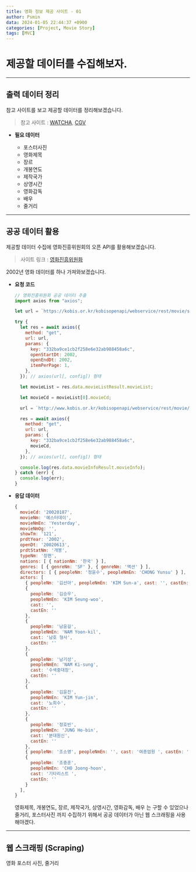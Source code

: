 ```yaml
---
title: 영화 정보 제공 사이트 - 01
author: Psmin
data: 2024-01-05 22:44:37 +0900
categories: [Project, Movie Story]
tags: [MVC]
---
```


# 제공할 데이터를 수집해보자.

---

## 출력 데이터 정리

참고 사이트를 보고 제공할 데이터를 정리해보겠습니다.

> 참고 사이트 : [WATCHA](https://pedia.watcha.com/ko-KR/contents/mY5QnJW), [CGV](http://www.cgv.co.kr/movies/detail-view/?midx=77796#2)

- **필요 데이터**

  - 포스터사진
  - 영화제목
  - 장르
  - 개봉연도
  - 제작국가
  - 상영시간
  - 영화감독
  - 배우
  - 줄거리

---

## 공공 데이터 활용

제공할 데이터 수집에 영화진흥위원회의 오픈 API를 활용해보겠습니다.

> 사이트 링크 : [영화진흥위원화](https://www.kobis.or.kr/kobisopenapi/homepg/apiservice/searchServiceInfo.do?serviceId=searchMovieList)

2002년 영화 데이터를 하나 가져와보겠습니다.

- **요청 코드**

  ```js
  // 영화진흥위원회 공공 데이터 추출
  import axios from "axios";

  let url = `https://kobis.or.kr/kobisopenapi/webservice/rest/movie/searchMovieList.json`;

  try {
    let res = await axios({
      method: "get",
      url: url,
      params: {
        key: "332ba9ce1cb2f258e6e32ab988458a6c",
        openStartDt: 2002,
        openEndDt: 2002,
        itemPerPage: 1,
      },
    }); // axios(url[, config]) 형태

    let movieList = res.data.movieListResult.movieList;

    let movieCd = movieList[0].movieCd;

    url = `http://www.kobis.or.kr/kobisopenapi/webservice/rest/movie/searchMovieInfo.json`;

    res = await axios({
      method: "get",
      url: url,
      params: {
        key: "332ba9ce1cb2f258e6e32ab988458a6c",
        movieCd,
      },
    }); // axios(url[, config]) 형태

    console.log(res.data.movieInfoResult.movieInfo);
  } catch (err) {
    console.log(err);
  }
  ```

- **응답 데이터**

  ```js
  {
    movieCd: '20020187',
    movieNm: '예스터데이',
    movieNmEn: 'Yesterday',
    movieNmOg: '',
    showTm: '121',
    prdtYear: '2002',
    openDt: '20020613',
    prdtStatNm: '개봉',
    typeNm: '장편',
    nations: [ { nationNm: '한국' } ],
    genres: [ { genreNm: 'SF' }, { genreNm: '액션' } ],
    directors: [ { peopleNm: '정윤수', peopleNmEn: 'CHONG Yunsu' } ],
    actors: [
      { peopleNm: '김선아', peopleNmEn: 'KIM Sun-a', cast: '', castEn: '' },
      {
        peopleNm: '김승우',
        peopleNmEn: 'KIM Seung-woo',
        cast: '',
        castEn: ''
      },
      {
        peopleNm: '남윤길',
        peopleNmEn: 'NAM Yoon-kil',
        cast: '남호 형사',
        castEn: ''
      },
      {
        peopleNm: '남기성',
        peopleNmEn: 'NAM Ki-sung',
        cast: '수색중대장',
        castEn: ''
      },
      {
        peopleNm: '김윤진',
        peopleNmEn: 'KIM Yun-jin',
        cast: '노희수',
        castEn: ''
      },
      {
        peopleNm: '정호빈',
        peopleNmEn: 'JUNG Ho-bin',
        cast: '분대원신',
        castEn: ''
      },
      { peopleNm: '조소영', peopleNmEn: '', cast: '여종업원 ', castEn: '' },
      {
        peopleNm: '조중훈',
        peopleNmEn: 'CHO Joong-hoon',
        cast: '기타리스트 ',
        castEn: ''
      }
    ],
  }

  ```

  영화제목, 개봉연도, 장르, 제작국가, 상영시간, 영화감독, 배우 는 구할 수 있었으나 줄거리, 포스터사진 까지 수집하기 위해서 공공 데이터가 아닌 웹 스크래핑을 사용해야겠다.

---

## 웹 스크래핑 (Scraping)

영화 포스터 사진, 줄거리
